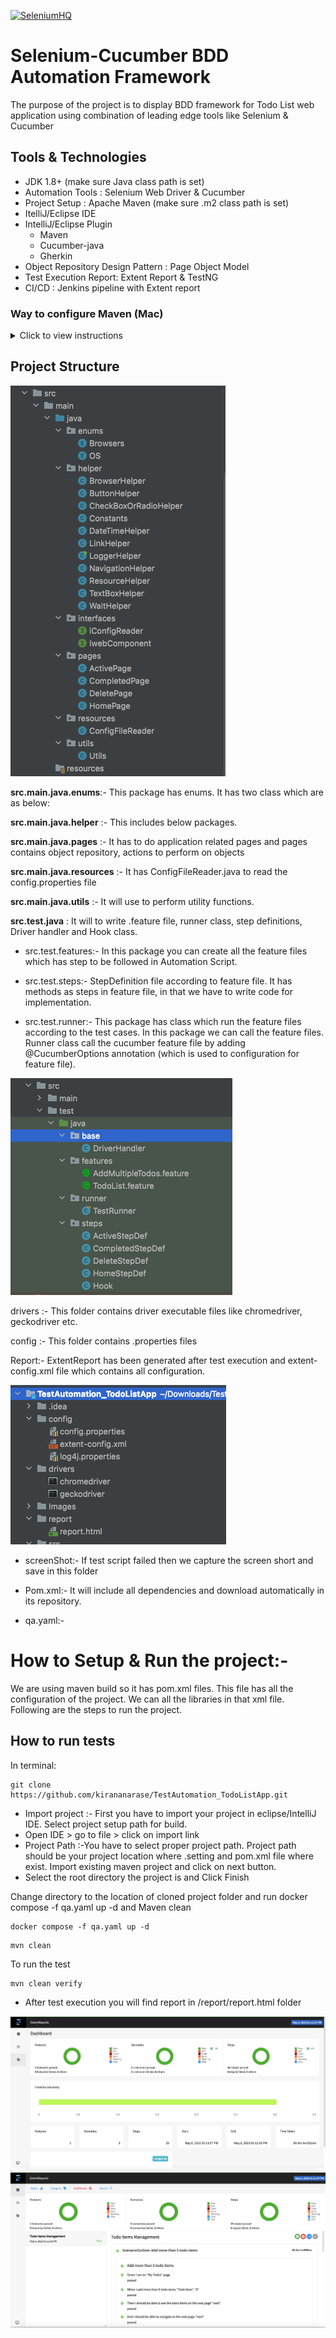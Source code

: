 [![SeleniumHQ](http://www.seleniumhq.org/images/big-logo.png)](http://www.seleniumhq.org/)
# Selenium-Cucumber BDD Automation Framework

The purpose of the project is to display BDD framework for Todo List web application using combination of leading edge tools like Selenium & Cucumber

## Tools & Technologies

* JDK 1.8+ (make sure Java class path is set)
* Automation Tools : Selenium Web Driver & Cucumber
* Project Setup : Apache Maven (make sure .m2 class path is set)
* ItelliJ/Eclipse IDE
* IntelliJ/Eclipse Plugin
    * Maven
    * Cucumber-java
    * Gherkin
* Object Repository Design Pattern : Page Object Model
* Test Execution Report:  Extent Report & TestNG
* CI/CD : Jenkins pipeline with Extent report

### Way to configure Maven (Mac)
<details>
  <summary>Click to view instructions</summary> 

1. Download Maven (tar.gz for mac) from [here](https://maven.apache.org/download.cgi)
2. Move the downloaded apache-maven-3.6.3 folder to your Home directory (This is the folder with your username)

In terminal:

1. Set system variables:
```
export M2_HOME=/Users/<YOUR USER NAME>/apache-maven-3.9.1/
```
2. Append the Maven bin folder to the path:
```
export PATH=$PATH:/Users/<YOUR USER NAME>/apache-maven-3.9.1/bin/
```
3. If you don't have a bash profile, create one:
```
touch .bash_profile
```
4. If you do have one, or after creating one, open the bash profile to edit:
```
open .bash_profile
```
5. Paste the two paths from step 1 and 2
6. Save and close
7. Now Maven will be installed for all sessions. To verify Maven is installed, type:
```
mvn --version
```
</details>

## Project Structure
![](Images/srcmain.png)

**src.main.java.enums**:- 
This package has enums.
  It has two class which are as below:

**src.main.java.helper** :- This includes below packages.

**src.main.java.pages** :- It has to do application related pages and pages contains object repository, actions to perform on objects

**src.main.java.resources** :- It has ConfigFileReader.java to read the config.properties file

**src.main.java.utils** :- It will use to perform utility functions.

**src.test.java** : It will to write .feature file, runner class, step definitions, Driver handler and Hook class.

* src.test.features:-
  In this package you can create all the feature files which has step to be followed in Automation Script.

* src.test.steps:-
  StepDefinition file according to feature file. It has methods as steps in feature file, in that we have to write code for implementation.

* src.test.runner:-
  This package has class which run the feature files according to the test cases. In this package we can call the feature files.
  Runner class call the cucumber feature file by adding @CucumberOptions annotation (which is used to configuration for feature file).


![](Images/srctest.png)

drivers :-
This folder contains driver executable files like chromedriver, geckodriver etc.

config :-
This folder contains .properties files

Report:-
ExtentReport has been generated after test execution and extent-config.xml file which contains all configuration.

![](Images/report.png)
* screenShot:-
  If test script failed then we capture the screen short and save in this folder

* Pom.xml:-
  It will include all dependencies and download automatically in its repository.

* qa.yaml:-

# How to Setup & Run the project:-
We are using maven build so it has pom.xml files. This file has all the configuration of the project. We can all the libraries in that xml file. Following are the steps to run the project.

## How to run tests
In terminal:
```
git clone https://github.com/kirananarase/TestAutomation_TodoListApp.git
```

* Import project :- First you have to import your project in eclipse/IntelliJ IDE. Select project setup path for build.
* Open IDE > go to file > click on import link
* Project Path :-You have to select proper project path. Project path should be your project location where .setting and pom.xml file where exist. Import existing maven project and click on next button.
* Select the root directory the project is and Click Finish

Change directory to the location of cloned project folder and run docker compose -f qa.yaml up -d and Maven clean
```
docker compose -f qa.yaml up -d
```
```
mvn clean
```
To run the test
```
mvn clean verify
```

* After test execution you will find report in /report/report.html folder

![](Images/testreport4.png)![](Images/testreport3.png)